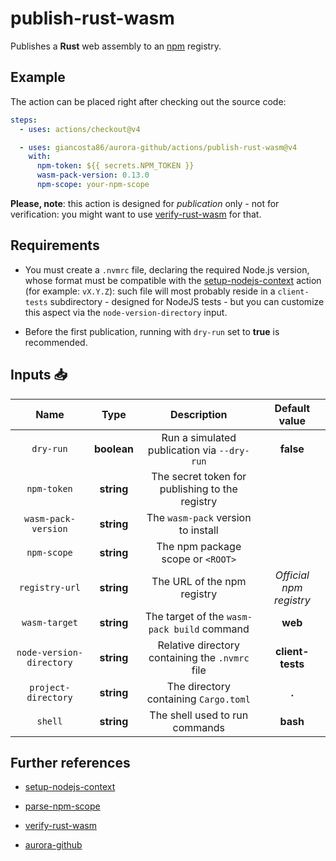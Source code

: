 # publish-rust-wasm

Publishes a **Rust** web assembly to an [npm](https://www.npmjs.com/) registry.

## Example

The action can be placed right after checking out the source code:

```yaml
steps:
  - uses: actions/checkout@v4

  - uses: giancosta86/aurora-github/actions/publish-rust-wasm@v4
    with:
      npm-token: ${{ secrets.NPM_TOKEN }}
      wasm-pack-version: 0.13.0
      npm-scope: your-npm-scope
```

**Please, note**: this action is designed for _publication_ only - not for verification: you might want to use [verify-rust-wasm](../verify-rust-wasm/README.md) for that.

## Requirements

- You must create a `.nvmrc` file, declaring the required Node.js version, whose format must be compatible with the [setup-nodejs-context](../setup-nodejs-context/README.md) action (for example: `vX.Y.Z`): such file will most probably reside in a `client-tests` subdirectory - designed for NodeJS tests - but you can customize this aspect via the `node-version-directory` input.

- Before the first publication, running with `dry-run` set to **true** is recommended.

## Inputs 📥

|           Name           |    Type     |                   Description                   |      Default value      |
| :----------------------: | :---------: | :---------------------------------------------: | :---------------------: |
|        `dry-run`         | **boolean** |   Run a simulated publication via `--dry-run`   |        **false**        |
|       `npm-token`        | **string**  | The secret token for publishing to the registry |                         |
|   `wasm-pack-version`    | **string**  |       The `wasm-pack` version to install        |                         |
|       `npm-scope`        | **string**  |        The npm package scope or `<ROOT>`        |                         |
|      `registry-url`      | **string**  |           The URL of the npm registry           | _Official npm registry_ |
|      `wasm-target`       | **string**  |   The target of the `wasm-pack build` command   |         **web**         |
| `node-version-directory` | **string**  | Relative directory containing the `.nvmrc` file |    **client-tests**     |
|   `project-directory`    | **string**  |      The directory containing `Cargo.toml`      |          **.**          |
|         `shell`          | **string**  |         The shell used to run commands          |        **bash**         |

## Further references

- [setup-nodejs-context](../setup-nodejs-context/README.md)

- [parse-npm-scope](../parse-npm-scope/README.md)

- [verify-rust-wasm](../verify-rust-wasm/README.md)

- [aurora-github](../../README.md)
